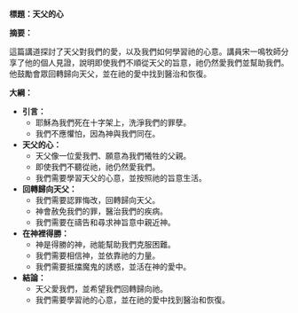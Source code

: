 **標題：天父的心**

**摘要：**

這篇講道探討了天父對我們的愛，以及我們如何學習祂的心意。講員宋一鳴牧師分享了他的個人見證，說明即使我們不順從天父的旨意，祂仍然愛我們並幫助我們。他鼓勵會眾回轉歸向天父，並在祂的愛中找到醫治和恢復。

**大綱：**

* **引言：**
    * 耶穌為我們死在十字架上，洗淨我們的罪孽。
    * 我們不應懼怕，因為神與我們同在。
* **天父的心：**
    * 天父像一位愛我們、願意為我們犧牲的父親。
    * 即使我們不聽從祂，祂仍然愛我們。
    * 我們需要學習天父的心意，並按照祂的旨意生活。
* **回轉歸向天父：**
    * 我們需要認罪悔改，回轉歸向天父。
    * 神會赦免我們的罪，醫治我們的疾病。
    * 我們需要在禱告和尋求神旨意中親近神。
* **在神裡得勝：**
    * 神是得勝的神，祂能幫助我們克服困難。
    * 我們需要相信神，並依靠祂的力量。
    * 我們需要抵擋魔鬼的誘惑，並活在神的愛中。
* **結論：**
    * 天父愛我們，並希望我們回轉歸向祂。
    * 我們需要學習祂的心意，並在祂的愛中找到醫治和恢復。